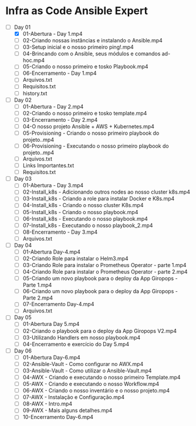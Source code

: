 # Infra as Code Ansible Expert

- [ ] Day 01
  - [x] 01-Abertura - Day 1.mp4
  - [ ] 02-Criando nossas instâncias e instalando o Ansible.mp4
  - [ ] 03-Setup inicial e o nosso primeiro ping!.mp4
  - [ ] 04-Brincando com o Ansible, seus módulos e comandos ad-hoc.mp4
  - [ ] 05-Criando o nosso primeiro e tosko Playbook.mp4
  - [ ] 06-Encerramento - Day 1.mp4
  - [ ] Arquivos.txt
  - [ ] Requisitos.txt
  - [ ] history.txt
- [ ] Day 02
  - [ ] 01-Abertura - Day 2.mp4
  - [ ] 02-Criando o nosso primeiro e tosko template.mp4
  - [ ] 03-Encerramento - Day 2.mp4
  - [ ] 04-O nosso projeto Ansible + AWS + Kubernetes.mp4
  - [ ] 05-Provisioning - Criando o nosso primeiro playbook do projeto..mp4
  - [ ] 06-Provisioning - Executando o nosso primeiro playbook do projeto..mp4
  - [ ] Arquivos.txt
  - [ ] Links Importantes.txt
  - [ ] Requisitos.txt
- [ ] Day 03
  - [ ] 01-Abertura - Day 3.mp4
  - [ ] 02-Install_k8s - Adicionando outros nodes ao nosso cluster k8s.mp4
  - [ ] 03-Install_k8s - Criando a role para instalar Docker e K8s.mp4
  - [ ] 04-Install_k8s - Criando o nosso cluster K8s.mp4
  - [ ] 05-Install_k8s - Criando o nosso playbook.mp4
  - [ ] 06-Install_k8s - Executando o nosso playbook.mp4
  - [ ] 07-Install_k8s - Executando o nosso playbook_2.mp4
  - [ ] 08-Encerramento - Day 3.mp4
  - [ ] Arquivos.txt
- [ ] Day 04
  - [ ] 01-Abertura Day-4.mp4
  - [ ] 02-Criando Role para instalar o Helm3.mp4
  - [ ] 03-Criando Role para instalar o Prometheus Operator - parte 1.mp4
  - [ ] 04-Criando Role para instalar o Prometheus Operator - parte 2.mp4
  - [ ] 05-Criando um novo playbook para o deploy da App Giropops - Parte 1.mp4
  - [ ] 06-Criando um novo playbook para o deploy da App Giropops - Parte 2.mp4
  - [ ] 07-Encerramento Day-4.mp4
  - [ ] Arquivos.txt
- [ ] Day 05
  - [ ] 01-Abertura Day 5.mp4
  - [ ] 02-Criando o playbook para o deploy da App Giropops V2.mp4
  - [ ] 03-Utilizando Handlers em nosso playbook.mp4
  - [ ] 04-Encerramento e exercício do Day 5.mp4
- [ ] Day 06
  - [ ] 01-Abertura Day-6.mp4
  - [ ] 02-Ansible-Vault - Como configurar no AWX.mp4
  - [ ] 03-Ansible-Vault - Como utilizar o Ansible-Vault.mp4
  - [ ] 04-AWX - Criando e executando o nosso primeiro Template.mp4
  - [ ] 05-AWX - Criando e executando o nosso Workflow.mp4
  - [ ] 06-AWX - Criando o nosso inventário e o nosso projeto.mp4
  - [ ] 07-AWX - Instalação e Configuração.mp4
  - [ ] 08-AWX - Intro.mp4
  - [ ] 09-AWX - Mais alguns detalhes.mp4
  - [ ] 10-Encerramento Day-6.mp4
